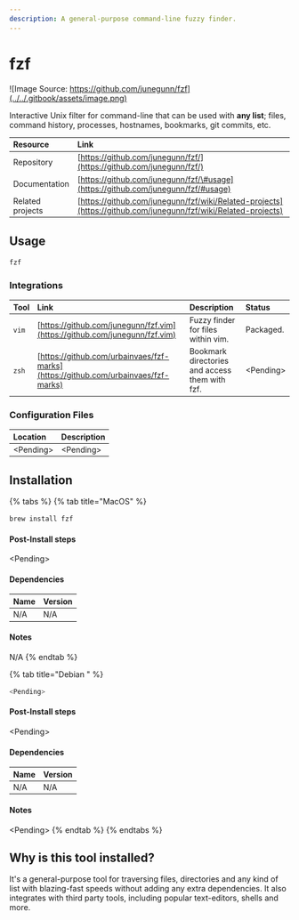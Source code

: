 ```yaml
---
description: A general-purpose command-line fuzzy finder.
---
```


# fzf

![Image Source: https://github.com/junegunn/fzf](../../.gitbook/assets/image.png)

Interactive Unix filter for command-line that can be used with **any list**; files, command history, processes, hostnames, bookmarks, git commits, etc.

| Resource | Link |
| :--- | :--- |
| Repository | [https://github.com/junegunn/fzf/](https://github.com/junegunn/fzf/) |
| Documentation | [https://github.com/junegunn/fzf/\#usage](https://github.com/junegunn/fzf/#usage) |
| Related projects | [https://github.com/junegunn/fzf/wiki/Related-projects](https://github.com/junegunn/fzf/wiki/Related-projects) |

## Usage

```bash
fzf
```

### Integrations

| Tool | Link | Description | Status |
| :--- | :--- | :--- | :--- |
| `vim` | [https://github.com/junegunn/fzf.vim](https://github.com/junegunn/fzf.vim) | Fuzzy finder for files within vim. | Packaged. |
| `zsh` | [https://github.com/urbainvaes/fzf-marks](https://github.com/urbainvaes/fzf-marks) | Bookmark directories and access them with fzf. | &lt;Pending&gt; |

### Configuration Files

| Location | Description |
| :--- | :--- |
| &lt;Pending&gt; | &lt;Pending&gt; |

## Installation

{% tabs %}
{% tab title="MacOS" %}
```bash
brew install fzf
```

#### Post-Install steps

&lt;Pending&gt;

#### Dependencies

| Name | Version |
| :--- | :--- |
| N/A | N/A |

#### Notes

N/A
{% endtab %}

{% tab title="Debian <Pending>" %}
```bash
<Pending>
```

#### Post-Install steps

&lt;Pending&gt;

#### Dependencies

| Name | Version |
| :--- | :--- |
| N/A | N/A |

#### Notes

&lt;Pending&gt;
{% endtab %}
{% endtabs %}

## Why is this tool installed?

It's a general-purpose tool for traversing files, directories and any kind of list with blazing-fast speeds without adding any extra dependencies. It also integrates with third party tools, including popular text-editors, shells and more.

